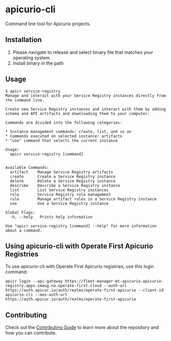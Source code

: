# apicurio-cli
Command line tool for Apicurio projects.

## Installation

1. Please navigate to release and select binary file that matches your operating system
2. Install binary in the path

## Usage

```
$ apicr service-registry
Manage and interact with your Service Registry instances directly from the command line.

Create new Service Registry instances and interact with them by adding schema and API artifacts and downloading them to your computer.

Commands are divided into the following categories:

* Instance management commands: create, list, and so on
* Commands executed on selected instance: artifacts
* "use" command that selects the current instance

Usage:
  apicr service-registry [command]


Available Commands:
  artifact    Manage Service Registry artifacts
  create      Create a Service Registry instance
  delete      Delete a Service Registry instance
  describe    Describe a Service Registry instance
  list        List Service Registry instances
  role        Service Registry role management
  rule        Manage artifact rules in a Service Registry instance
  use         Use a Service Registry instance

Global Flags:
  -h, --help   Prints help information

Use "apicr service-registry [command] --help" for more information about a command.
```

## Using apicurio-cli with Operate First Apicurio Registries

To use apicurio-cli with Operate First Apicurio registries, use this login command:

```
apicr login --api-gateway https://fleet-manager-mt-apicurio-apicurio-registry.apps.smaug.na.operate-first.cloud --auth-url https://auth.apicur.io/auth/realms/operate-first-apicurio --client-id apicurio-cli --mas-auth-url https://auth.apicur.io/auth/realms/operate-first-apicurio
```

## Contributing

Check out the [Contributing Guide](./CONTRIBUTING.md) to learn more about the repository and how you can contribute.
